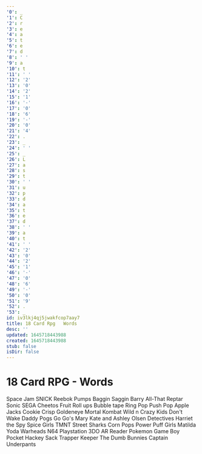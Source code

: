 ```yaml
---
'0': _
'1': C
'2': r
'3': e
'4': a
'5': t
'6': e
'7': d
'8': ' '
'9': a
'10': t
'11': ' '
'12': '2'
'13': '0'
'14': '2'
'15': '1'
'16': '-'
'17': '0'
'18': '6'
'19': '-'
'20': '0'
'21': '4'
'22': .
'23': _
'24': ' '
'25': _
'26': L
'27': a
'28': s
'29': t
'30': ' '
'31': u
'32': p
'33': d
'34': a
'35': t
'36': e
'37': d
'38': ' '
'39': a
'40': t
'41': ' '
'42': '2'
'43': '0'
'44': '2'
'45': '1'
'46': '-'
'47': '0'
'48': '6'
'49': '-'
'50': '0'
'51': '9'
'52': .
'53': _
id: iv3lkj4qj5jwakfcop7aay7
title: 18 Card Rpg   Words
desc: ''
updated: 1645718443988
created: 1645718443988
stub: false
isDir: false
---
```


# 18 Card RPG - Words


Space Jam
SNICK
Reebok Pumps
Baggin Saggin Barry
All-That
Reptar
Sonic
SEGA
Cheetos
Fruit Roll ups
Bubble tape
Ring Pop
Push Pop
Apple Jacks
Cookie Crisp
Goldeneye
Mortal Kombat
Wild n Crazy Kids
Don't Wake Daddy
Pogs
Go Go's
Mary Kate and Ashley Olsen Detectives
Harriet the Spy
Spice Girls
TMNT
Street Sharks
Corn Pops
Power Puff Girls
Matilda
Yoda
Warheads
N64
Playstation
3DO
AR Reader
Pokemon
Game Boy Pocket
Hackey Sack
Trapper Keeper
The Dumb Bunnies
Captain Underpants

